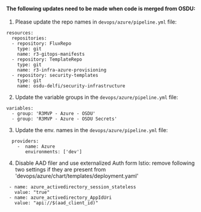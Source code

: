 #### The following updates need to be made when code is merged from OSDU:
1. Please update the repo names in `devops/azure/pipeline.yml` file:
```
resources:
  repositories:
  - repository: FluxRepo
    type: git
    name: r3-gitops-manifests
  - repository: TemplateRepo
    type: git
    name: r3-infra-azure-provisioning
  - repository: security-templates
    type: git
    name: osdu-delfi/security-infrastructure
```
2. Update the variable groups in the `devops/azure/pipeline.yml` file:

```
variables:
  - group: 'R3MVP - Azure - OSDU'
  - group: 'R3MVP - Azure - OSDU Secrets'
```
3. Update the env. names in the `devops/azure/pipeline.yml` file:
```
  providers:
    -  name: Azure
       environments: ['dev']
```

4. Disable AAD filer and use externalized Auth form Istio: remove following two settings if they are present from 'devops/azure/chart/templates/deployment.yaml'
```
 - name: azure_activedirectory_session_stateless
   value: "true"
 - name: azure_activedirectory_AppIdUri
   value: "api://$(aad_client_id)" 
```
